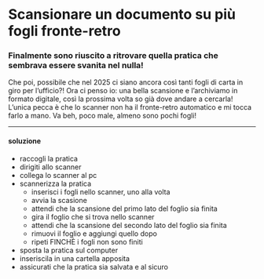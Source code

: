 # Scansionare un documento su più fogli fronte-retro


### Finalmente sono riuscito a ritrovare quella pratica che sembrava essere svanita nel nulla! 
Che poi, possibile che nel 2025 ci siano ancora così tanti fogli di carta in giro per l’ufficio?! Ora ci penso io: una bella scansione e l’archiviamo in formato digitale, così la prossima volta so già dove andare a cercarla! L’unica pecca è che lo scanner non ha il fronte-retro automatico e mi tocca farlo a mano. Va beh, poco male, almeno sono pochi fogli!

---

#### soluzione

- raccogli la pratica
- dirigiti allo scanner
- collega lo scanner al pc
- scannerizza la pratica
    - inserisci i fogli nello scanner, uno alla volta
    - avvia la scasione
    - attendi che la scansione del primo lato del foglio sia finita
    - gira il foglio che si trova nello scanner
    - attendi che la scansione del secondo lato del foglio sia finita
    - rimuovi il foglio e aggiungi quello dopo
    - ripeti FINCHÈ i fogli non sono finiti
- sposta la pratica sul computer
- inseriscila in una cartella apposita
- assicurati che la pratica sia salvata e al sicuro